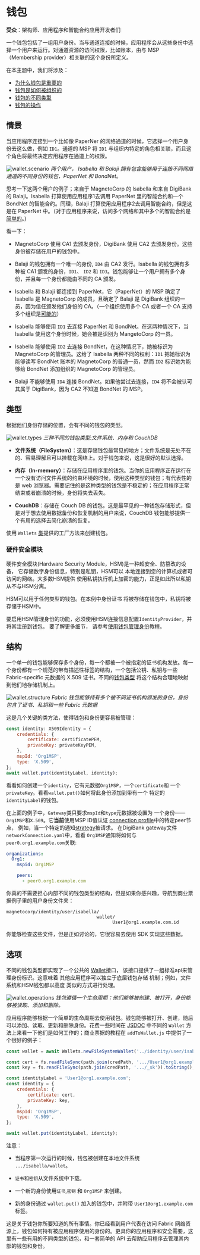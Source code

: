 # 钱包

**受众**：架构师、应用程序和智能合约应用开发者们

一个钱包包括了一组用户身份。当与通道连接的时候，应用程序会从这些身份中选择一个用户来运行。对通道资源的访问权限，比如账本，由与 MSP（Membership provider）相关联的这个身份所定义。

在本主题中，我们将涉及：

* [为什么钱包是重要的](#情景)
* [钱包是如何被组织的](#结构)
* [钱包的不同类型](#类型)
* [钱包的操作](#操作)

## 情景

当应用程序连接到一个比如像 PaperNer 的网络通道的时候，它选择一个用户身份去这么做，例如 `ID1`。通道的 MSP 将 `ID1` 与组织内特定的角色相关联，而且这个角色将最终决定应用程序在通道上的权限。

![wallet.scenario](./develop.diagram.10.png)
*两个用户， Isabella 和 Balaji 拥有包含能够用于连接不同网络通道的不同身份的钱包，PaperNet 和 BondNet。*

思考一下这两个用户的例子；来自于 MagnetoCorp 的 lsabella 和来自 DigiBank 的 Balaji。Isabella 打算使用应用程序1去调用 PaperNet 里的智能合约和一个 BondNet 的智能合约。同理，Balaji 打算使用应用程序2去调用智能合约，但是这是在 PaperNet 中。（对于应用程序来说，访问多个网络和其中多个的智能合约是[简单的](./application.html#construct-request)。)

看一下：

* MagnetoCorp 使用 CA1 去颁发身份，DigiBank 使用 CA2 去颁发身份。这些身份被存储在用户的钱包中。

* Balaji 的钱包拥有一个唯一的身份, `ID4` 由 CA2 发行。Isabella 的钱包拥有多种被 CA1 颁发的身份，`ID1`、 `ID2`  和 `ID3`。钱包能够让一个用户拥有多个身份，并且每一个身份都能由不同的 CA 颁发。

* Isabella 和 Balaji 都连接到 PaperNet，它（PaperNet）的 MSP 确定了 Isabella 是 MagnetoCorp 的成员，且确定了 Balaji 是 DigiBank 组织的一员，因为信任颁发他们身份的 CA。（一个组织使用多个 CA 或者一个 CA 支持多个组织是[可能的](../membership/membership.html#mapping-msps-to-organizations)） 

* Isabella 能够使用 `ID1` 去连接 PaperNet 和 BondNet。在这两种情况下，当 Isabella 使用这个身份时候，她会被是识别为 MangetoCorp 的一员。

* Isabella 能够使用 `ID2` 去连接 BondNet，在这种情况下，她被标识为 MagnetoCorp 的管理员。这给了 Isabella 两种不同的权利：`ID1` 把她标识为能够读写 BondNet 账本的 MagnetoCorp 的普通一员，然而 `ID2` 标识她为能够给 BondNet 添加组织的 MagnetoCorp 的管理员。

* Balaji 不能够使用 `ID4` 连接 BondNet。如果他尝试去连接，`ID4` 将不会被认可其属于 DigiBank，因为 CA2 不知道 BondNet 的 MSP。

## 类型

根据他们身份存储的位置，会有不同的钱包的类型。

![wallet.types](./develop.diagram.12.png)
*三种不同的钱包类型:文件系统、内存和 CouchDB*

* **文件系统（FileSystem）**：这是存储钱包最常见的地方；文件系统是无处不在的、容易理解且可以挂载在网络上。对于钱包来说，这是很好的默认选择。

* **内存（In-memory）**：存储在应用程序里的钱包。当你的应用程序正在运行在一个没有访问文件系统的约束环境的时候，使用这种类型的钱包；有代表性的是 web 浏览器。需要记住的是这种类型的钱包是不稳定的；在应用程序正常结束或者崩溃的时候，身份将失去丢失。

* **CouchDB**：存储在 Couch DB 的钱包。这是最罕见的一种钱包存储形式，但是对于想去使用数据备份和恢复机制的用户来说，CouchDB 钱包能够提供一个有用的选择去简化崩溃的恢复。

使用 `Wallets` [类](https://hyperledger.github.io/fabric-sdk-node/{BRANCH}/module-fabric-network.Wallets.html)提供的工厂方法来创建钱包。

### 硬件安全模块

硬件安全模块(Hardware Security Module，HSM)是一种超安全、防篡改的设备，
它存储数字身份信息，特别是私钥，HSM可以
本地连接到您的计算机或者可访问的网络。大多数HSM提供
使用私钥执行机上加密的能力，正是如此所以私钥
从不与HSM分离。

HSM可以用于任何类型的钱包。在本例中身份证书
将被存储在钱包中，私钥将被存储于HSM中。

要启用HSM管理身份的功能，必须使用HSM连接信息配置`IdentityProvider`，并将其注册到钱包。
要了解更多细节，
请参考[使用钱包管理身份](https://hyperledger.github.io/fabric-sdk-node/{BRANCH}/tutorial-wallet.html)教程。

## 结构

一个单一的钱包能够保存多个身份，每一个都被一个被指定的证书机构发放。每一个身份都有一个规范的带有描述性标签的结构，一个包括公钥、私钥与一些 Fabric-specific 元数据的 X.509 证书。不同的[钱包类型](#类型) 将这个结构合理地映射到他们地存储机制上。

![wallet.structure](./develop.diagram.11.png)
*Fabric 钱包能够持有多个被不同证书机构颁发的身份，身份包含了证书、私钥和一些 Fabric 元数据*

这是几个关键的类方法，使得钱包和身份更容易被管理：

```JavaScript
const identity: X509Identity = {
    credentials: {
        certificate: certificatePEM,
        privateKey: privateKeyPEM,
    },
    mspId: 'Org1MSP',
    type: 'X.509',
};
await wallet.put(identityLabel, identity);
```

看看如何创建一个`identity`，它有元数据`Org1MSP`，一个`certificate`和
一个`privateKey`。看看`wallet.put()`如何将此身份添加到带有一个
特定的`identityLabel`的钱包。

在上面的例子中，`Gateway`类只要求`mspId`和`type`元数据被设置为
一个身份——`Org1MSP`和`X.509`。它**当前**使用MSP ID值认证
[connection profile](./connectionprofile.html)中的特定peer节点，
例如，当一个特定的通知[strategy](./connectoptions.html)被请求。
在DigiBank gateway文件`networkConnection.yaml`中，看看
`Org1MSP`通知将如何与`peer0.org1.example.com`关联:

```yaml
organizations:
  Org1:
    mspid: Org1MSP

    peers:
      - peer0.org1.example.com
```

你真的不需要担心内部不同的钱包类型的结构，但是如果你感兴趣，导航到商业票据例子里的用户身份文件夹：

```
magnetocorp/identity/user/isabella/
                                  wallet/
                                        User1@org1.example.com.id
```

你能够检查这些文件，但是正如讨论的，它很容易去使用 SDK 实现这些数据。

## 选项

不同的钱包类型都实现了一个公共的
[Wallet](https://hyperledger.github.io/fabric-sdk-node/{BRANCH}/module-fabric-network.Wallet.html)接口，
该接口提供了一组标准api来管理身份标识。这意味着
其他应用程序可以独立于底层钱包存储
机制；例如，文件系统和HSM钱包都以高度
类似的方式进行处理。

![wallet.operations](./develop.diagram.13.png)
*钱包遵循一个生命周期：他们能够被创建、被打开，身份能够被读取、添加和删除。*

应用程序能够根据一个简单的生命周期去使用钱包。钱包能够被打开、创建，随后可以添加、读取、更新和删除身份。花费一些时间在 [JSDOC](https://hyperledger.github.io/fabric-sdk-node/{BRANCH}/module-fabric-network.Wallet.html) 中不同的 `Wallet` 方法上来看一下他们是如何工作的；商业票据的教程在 `addToWallet.js` 中提供了一个很好的例子：

```JavaScript
const wallet = await Wallets.newFileSystemWallet('../identity/user/isabella/wallet');

const cert = fs.readFileSync(path.join(credPath, '.../User1@org1.example.com-cert.pem')).toString();
const key = fs.readFileSync(path.join(credPath, '.../_sk')).toString();

const identityLabel = 'User1@org1.example.com';
const identity = {
    credentials: {
        certificate: cert,
        privateKey: key,
    },
    mspId: 'Org1MSP',
    type: 'X.509',
};

await wallet.put(identityLabel, identity);
```

注意：

* 当程序第一次运行的时候，钱包被创建在本地文件系统 `.../isabella/wallet`。

* `证书`和`密钥`从文件系统中下载。

* 一个新的身份使用`证书`,`密钥` 和 `Org1MSP` 来创建。

* 新的身份通过 `wallet.put()` 加入的钱包中，并附带 `User1@org1.example.com` 标签。

这是关于钱包你所要知道的所有事情。你已经看到用户代表在访问 Fabric 网络资源上，钱包如何持有被应用程序使用的身份的。更具你的应用程序和安全需要，这里有一些有用的不同类型的钱包，和一套简单的 API 去帮助应用程序去管理其内部的钱包和身份。

<!--- Licensed under Creative Commons Attribution 4.0 International License
https://creativecommons.org/licenses/by/4.0/ -->

